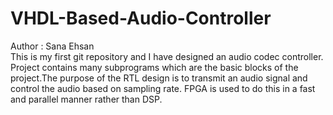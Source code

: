 # VHDL-Based-Audio-Controller
Author : Sana Ehsan <br>
This is my first git repository and I have designed an audio codec controller. Project contains many subprograms which are the basic blocks of the project.The purpose of the RTL design is to transmit an audio signal and control the audio based on sampling rate. FPGA is used to do this in a fast and parallel manner rather than DSP.
